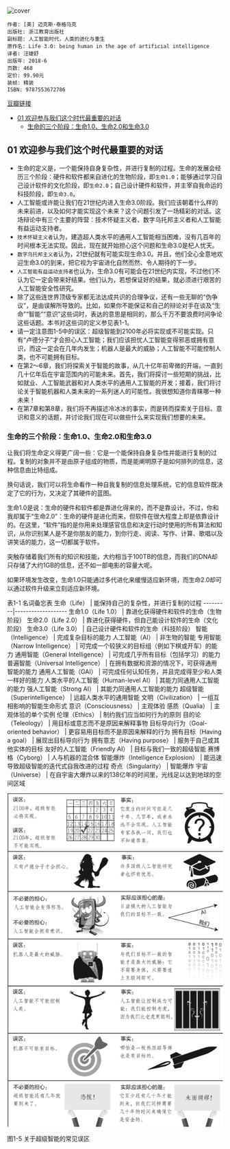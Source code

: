 ![cover](https://img3.doubanio.com/view/subject/l/public/s29983520.jpg)

    作者: [美] 迈克斯·泰格马克
    出版社: 浙江教育出版社
    副标题: 人工智能时代，人类的进化与重生
    原作名: Life 3.0: being human in the age of artificial intelligence
    译者: 汪婕舒
    出版年: 2018-6
    页数: 468
    定价: 99.90元
    装帧: 精装
    ISBN: 9787553672786

[豆瓣链接](https://book.douban.com/subject/30262617/)

- [01 欢迎参与我们这个时代最重要的对话](#01-%e6%ac%a2%e8%bf%8e%e5%8f%82%e4%b8%8e%e6%88%91%e4%bb%ac%e8%bf%99%e4%b8%aa%e6%97%b6%e4%bb%a3%e6%9c%80%e9%87%8d%e8%a6%81%e7%9a%84%e5%af%b9%e8%af%9d)
  - [生命的三个阶段：生命1.0、生命2.0和生命3.0](#%e7%94%9f%e5%91%bd%e7%9a%84%e4%b8%89%e4%b8%aa%e9%98%b6%e6%ae%b5%e7%94%9f%e5%91%bd10%e7%94%9f%e5%91%bd20%e5%92%8c%e7%94%9f%e5%91%bd30)

## 01 欢迎参与我们这个时代最重要的对话
- 生命的定义是，一个能保持自身复杂性，并进行复制的过程。生命的发展会经历三个阶段：硬件和软件都来自进化的生物阶段，即`生命1.0`；能够通过学习自己设计软件的文化阶段，即`生命2.0`；自己设计硬件和软件，并主宰自我命运的科技阶段，即`生命3.0`。
- 人工智能或许能让我们在21世纪内进入生命3.0阶段。我们应该朝着什么样的未来前进，以及如何才能实现这个未来？这个问题引发了一场精彩的对话。这场辩论中有三个主要的阵营：技术怀疑主义者、数字乌托邦主义者和人工智能有益运动支持者。
- `技术怀疑主义者`认为，建造超人类水平的通用人工智能相当困难，没有几百年的时间根本无法实现。因此，现在就开始担心这个问题和生命3.0是杞人忧天。
- `数字乌托邦主义者`认为，21世纪就有可能实现生命3.0。并且，他们全心全意地欢迎生命3.0的到来，把它视为宇宙进化自然而然、令人期待的下一步。
- `人工智能有益运动支持者`也认为，生命3.0有可能会在21世纪内实现，不过他们不认为它一定会带来好结果。他们认为，若想保证好的结果，就必须进行艰苦的人工智能安全性研究。
- 除了这些连世界顶级专家都无法达成共识的合理争议，还有一些无聊的“伪争议”，是由误解所导致的。比如，如果你不能保证和自己的辩论对手在谈及“生命”“智能”“意识”这些词时，表达的意思是相同的，那么千万不要浪费时间争论这些话题。本书对这些词的定义参见表1-1。
- 请一定注意图1-5中的误区：超级智能到2100年必将实现或不可能实现。只有“卢德分子”才会担心人工智能；我们应该担忧人工智能变得邪恶或拥有意识，而这一定会在几年内发生；机器人是最大的威胁；人工智能不可能控制人类，也不可能拥有目标。
- 在第2～6章，我们将探索关于智能的故事，从几十亿年前卑微的开端，一直到几十亿年后在宇宙范围内的可能未来。首先，我们将探讨一些短期的挑战，比如就业、人工智能武器和对人类水平的通用人工智能的开发；接着，我们将讨论关于智能机器和人类未来的一系列迷人的可能性。我很想知道你青睐哪一种未来！
- 在第7章和第8章，我们将不再描述冷冰冰的事实，而是转而探索关于目标、意识和意义的话题，并讨论我们现在可以做些什么来实现我们想要的未来。

### 生命的三个阶段：生命1.0、生命2.0和生命3.0
让我们将生命定义得更广阔一些：它是一个能保持自身复杂性并能进行复制的过程。复制的对象并不是由原子组成的物质，而是能阐明原子是如何排列的信息，这种信息由比特组成。

换句话说，我们可以将生命看作一种自我复制的信息处理系统，它的信息软件既决定了它的行为，又决定了其硬件的蓝图。

生命1.0是说：生命的硬件和软件都是靠进化得来的，而不是靠设计。不过，你和我却属于“生命2.0”：生命的硬件是进化而来，但软件在很大程度上却是依靠设计的。在这里，“软件”指的是你用来处理感官信息和决定行动时使用的所有算法和知识，从你识别某人是不是你朋友的能力，到你行走、阅读、写作、计算、歌唱以及讲笑话的能力，这一切都属于软件。

突触存储着我们所有的知识和技能，大约相当于100TB的信息，而我们的DNA却只存储了大约1GB的信息，还不如一部电影的容量大呢。

如果环境发生改变，生命1.0只能通过多代进化来缓慢适应新环境，而生命2.0却可以通过软件升级来立刻适应新环境。

表1-1 名词备忘表
生命（Life） | 能保持自己的复杂性，并进行复制的过程
---------|-------------------
生命1.0（Life 1.0） | 靠进化获得硬件和软件的生命（生物阶段）
生命2.0（Life 2.0） | 靠进化获得硬件，但自己能设计软件的生命（文化阶段）
生命3.0（Life 3.0） | 自己设计硬件和软件的生命（科技阶段）
智能（Intelligence） | 完成复杂目标的能力
人工智能（AI） | 非生物的智能
专用智能（Narrow Intelligence） | 可完成一个较狭义的目标组（例如下棋或开车）的能力
通用智能（General Intelligence） | 可完成几乎所有目标（包括学习）的能力
普遍智能（Universal Intelligence） | 在拥有数据和资源的情况下，可获得通用智能的能力
通用人工智能（GAI） | 可完成任何认知任务，并且完成得至少和人类一样好的能力
人类水平的人工智能（Human-level AI） | 其能力同通用人工智能的能力
强人工智能（Strong AI） | 其能力同通用人工智能的能力
超级智能（Superintelligence） | 远超人类水平的通用智能
文明（Civilization） | 一组互相影响的智能生命形式
意识（Consciousness） | 主观体验
感质（Qualia） | 主观体验的单个实例
伦理（Ethics） | 制约我们应当如何行为的原则
目的论（Teleology） | 用目标或意志而不是原因来解释事物
目标导向行为（Goal-oriented behavior） | 更容易用目标而不是原因来解释的行为
拥有目标（Having a goal） | 展现出目标导向行为
拥有意志（Having purpose） | 服务于自己或其他实体的目标
友好的人工智能（Friendly AI） | 目标与我们一致的超级智能
赛博格（Cyborg） | 人与机器的混合体
智能爆炸（Intelligence Explosion） | 能迅速导致超级智能的迭代式自我改进的过程
奇点（Singularity） | 智能爆炸
宇宙（Universe） | 在自宇宙大爆炸以来的138亿年的时间里，光线足以达到地球的空间区域

![](Life3-1.png)

图1-5 关于超级智能的常见误区